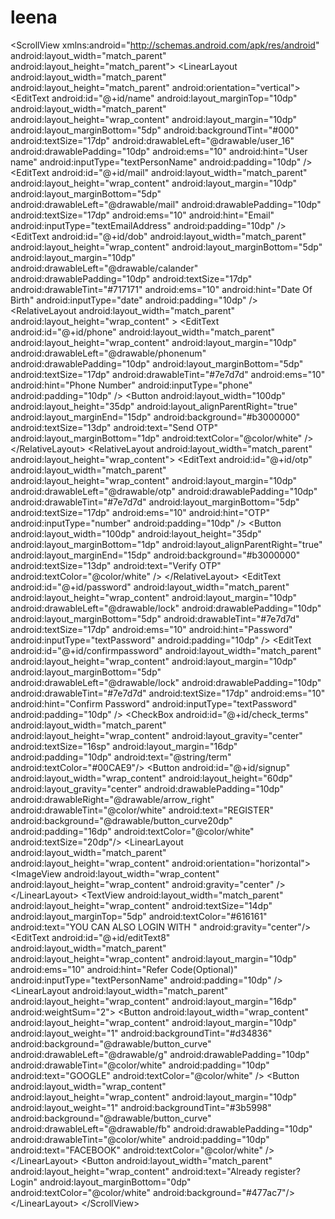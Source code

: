 # leena
&lt;ScrollView xmlns:android="http://schemas.android.com/apk/res/android"     android:layout_width="match_parent"     android:layout_height="match_parent">     &lt;LinearLayout         android:layout_width="match_parent"         android:layout_height="match_parent"         android:orientation="vertical">         &lt;EditText             android:id="@+id/name"             android:layout_marginTop="10dp"             android:layout_width="match_parent"             android:layout_height="wrap_content"             android:layout_margin="10dp"             android:layout_marginBottom="5dp"             android:backgroundTint="#000"             android:textSize="17dp"             android:drawableLeft="@drawable/user_16"             android:drawablePadding="10dp"             android:ems="10"             android:hint="User name"             android:inputType="textPersonName"             android:padding="10dp" />         &lt;EditText             android:id="@+id/mail"             android:layout_width="match_parent"             android:layout_height="wrap_content"             android:layout_margin="10dp"             android:layout_marginBottom="5dp"             android:drawableLeft="@drawable/mail"             android:drawablePadding="10dp"             android:textSize="17dp"             android:ems="10"             android:hint="Email"             android:inputType="textEmailAddress"             android:padding="10dp" />         &lt;EditText             android:id="@+id/dob"             android:layout_width="match_parent"             android:layout_height="wrap_content"             android:layout_marginBottom="5dp"             android:layout_margin="10dp"             android:drawableLeft="@drawable/calander"             android:drawablePadding="10dp"             android:textSize="17dp"             android:drawableTint="#717171"             android:ems="10"             android:hint="Date Of Birth"             android:inputType="date"             android:padding="10dp" />         &lt;RelativeLayout             android:layout_width="match_parent"             android:layout_height="wrap_content"             >             &lt;EditText                 android:id="@+id/phone"                 android:layout_width="match_parent"                 android:layout_height="wrap_content"                 android:layout_margin="10dp"                 android:drawableLeft="@drawable/phonenum"                 android:drawablePadding="10dp"                 android:layout_marginBottom="5dp"                 android:textSize="17dp"                 android:drawableTint="#7e7d7d"                 android:ems="10"                 android:hint="Phone Number"                 android:inputType="phone"                 android:padding="10dp" />             &lt;Button                 android:layout_width="100dp"                 android:layout_height="35dp"                 android:layout_alignParentRight="true"                 android:layout_marginEnd="15dp"                 android:background="#b3000000"                 android:textSize="13dp"                 android:text="Send OTP"                 android:layout_marginBottom="1dp"                 android:textColor="@color/white" />         &lt;/RelativeLayout>         &lt;RelativeLayout             android:layout_width="match_parent"             android:layout_height="wrap_content">             &lt;EditText                 android:id="@+id/otp"                 android:layout_width="match_parent"                 android:layout_height="wrap_content"                 android:layout_margin="10dp"                 android:drawableLeft="@drawable/otp"                 android:drawablePadding="10dp"                 android:drawableTint="#7e7d7d"                 android:layout_marginBottom="5dp"                 android:textSize="17dp"                 android:ems="10"                 android:hint="OTP"                 android:inputType="number"                 android:padding="10dp" />             &lt;Button                 android:layout_width="100dp"                 android:layout_height="35dp"                 android:layout_marginBottom="1dp"                 android:layout_alignParentRight="true"                 android:layout_marginEnd="15dp"                 android:background="#b3000000"                 android:textSize="13dp"                 android:text="Verify OTP"                 android:textColor="@color/white" />         &lt;/RelativeLayout>         &lt;EditText             android:id="@+id/password"             android:layout_width="match_parent"             android:layout_height="wrap_content"             android:layout_margin="10dp"             android:drawableLeft="@drawable/lock"             android:drawablePadding="10dp"             android:layout_marginBottom="5dp"             android:drawableTint="#7e7d7d"             android:textSize="17dp"             android:ems="10"             android:hint="Password"             android:inputType="textPassword"             android:padding="10dp" />         &lt;EditText             android:id="@+id/confirmpassword"             android:layout_width="match_parent"             android:layout_height="wrap_content"             android:layout_margin="10dp"             android:layout_marginBottom="5dp"             android:drawableLeft="@drawable/lock"             android:drawablePadding="10dp"             android:drawableTint="#7e7d7d"             android:textSize="17dp"             android:ems="10"             android:hint="Confirm Password"             android:inputType="textPassword"             android:padding="10dp" />         &lt;CheckBox             android:id="@+id/check_terms"             android:layout_width="match_parent"             android:layout_height="wrap_content"             android:layout_gravity="center"             android:textSize="16sp"             android:layout_margin="16dp"             android:padding="10dp"             android:text="@string/term"             android:textColor="#00CAE9"/>         &lt;Button             android:id="@+id/signup"             android:layout_width="wrap_content"             android:layout_height="60dp"             android:layout_gravity="center"             android:drawablePadding="10dp"             android:drawableRight="@drawable/arrow_right"             android:drawableTint="@color/white"             android:text="REGISTER"             android:background="@drawable/button_curve20dp"             android:padding="16dp"             android:textColor="@color/white"             android:textSize="20dp"/>         &lt;LinearLayout             android:layout_width="match_parent"             android:layout_height="wrap_content"             android:orientation="horizontal">             &lt;ImageView                 android:layout_width="wrap_content"                 android:layout_height="wrap_content"                 android:gravity="center"                 />         &lt;/LinearLayout>         &lt;TextView             android:layout_width="match_parent"             android:layout_height="wrap_content"             android:textSize="14dp"             android:layout_marginTop="5dp"             android:textColor="#616161"             android:text="YOU CAN ALSO LOGIN WITH "             android:gravity="center"/>         &lt;EditText             android:id="@+id/editText8"             android:layout_width="match_parent"             android:layout_height="wrap_content"             android:layout_margin="10dp"             android:ems="10"             android:hint="Refer Code(Optional)"             android:inputType="textPersonName"             android:padding="10dp" />         &lt;LinearLayout             android:layout_width="match_parent"             android:layout_height="wrap_content"             android:layout_margin="16dp"             android:weightSum="2">             &lt;Button                 android:layout_width="wrap_content"                 android:layout_height="wrap_content"                 android:layout_margin="10dp"                 android:layout_weight="1"                 android:backgroundTint="#d34836"                 android:background="@drawable/button_curve"                 android:drawableLeft="@drawable/g"                 android:drawablePadding="10dp"                 android:drawableTint="@color/white"                 android:padding="10dp"                 android:text="GOOGLE"                 android:textColor="@color/white" />             &lt;Button                 android:layout_width="wrap_content"                 android:layout_height="wrap_content"                 android:layout_margin="10dp"                 android:layout_weight="1"                 android:backgroundTint="#3b5998"                 android:background="@drawable/button_curve"                 android:drawableLeft="@drawable/fb"                 android:drawablePadding="10dp"                 android:drawableTint="@color/white"                 android:padding="10dp"                 android:text="FACEBOOK"                 android:textColor="@color/white" />         &lt;/LinearLayout>         &lt;Button             android:layout_width="match_parent"             android:layout_height="wrap_content"             android:text="Already register? Login"             android:layout_marginBottom="0dp"             android:textColor="@color/white"             android:background="#477ac7"/>     &lt;/LinearLayout> &lt;/ScrollView>
